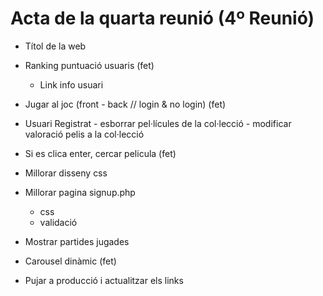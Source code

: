 # Acta de la quarta reunió (4º Reunió)

  - Títol de la web

  - Ranking puntuació usuaris (fet)
     - Link info usuari

  - Jugar al joc (front - back // login & no login) (fet)

  - Usuari Registrat 
        - esborrar pel·lícules de la col·lecció
        - modificar valoració pelis a la col·lecció

  - Si es clica enter, cercar pelicula (fet)

  - Millorar disseny css

  - Millorar pagina signup.php
      - css
      - validació

  - Mostrar partides jugades

  - Carousel dinàmic (fet)

  - Pujar a producció i actualitzar els links
 
